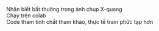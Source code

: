 Nhận biết bất thường trong ảnh chụp X-quang  
Chạy trên colab  
Code tham tính chất tham khảo, thực tế train phức tạp hơn
